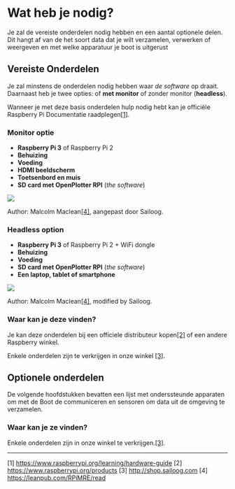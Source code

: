 # Wat heb je nodig?

Je zal de vereiste onderdelen nodig hebben en een aantal optionele delen. Dit hangt af van de het soort data dat je wilt verzamelen, verwerken of weergeven en met welke apparatuur je boot is uitgerust

## Vereiste Onderdelen

Je zal minstens de onderdelen nodig hebben waar _de software_ op draait. Daarnaast heb je twee opties: of **met monitor** of zonder monitor (**headless**).

Wanneer je met deze basis onderdelen hulp nodig hebt kan je officiële Raspberry Pi Documentatie raadplegen[[1]](https://www.raspberrypi.org/learning/hardware-guide/).

### Monitor optie

* **Raspberry Pi 3** of Raspberry Pi 2
* **Behuizing**
* **Voeding**
* **HDMI beeldscherm**
* **Toetsenbord en muis**
* **SD card met OpenPlotter RPI** (_the software_)

![](../en/start.png)

Author: Malcolm Maclean[[4]](https://leanpub.com/RPiMRE/read), aangepast door Sailoog.

### Headless option

* **Raspberry Pi 3** of Raspberry Pi 2 + WiFi dongle
* **Behuizing**
* **Voeding**
* **SD card met OpenPlotter RPI** (_the software_)
* **Een laptop, tablet of smartphone**

![](../en/start2.png)

Author: Malcolm Maclean[[4]](https://leanpub.com/RPiMRE/read), modified by Sailoog.

### Waar kan je deze vinden?

Je kan deze onderdelen bij een officiele distributeur kopen[[2]](https://www.raspberrypi.org/products) of een andere Raspberry winkel.

Enkele onderdelen zijn te verkrijgen in onze winkel [[3]](http://shop.sailoog.com).

## Optionele onderdelen

De volgende hoofdstukken bevatten een lijst met onderssteunde apparaten om met de Boot de communiceren en sensoren om data uit de omgeving  te verzamelen.

### Waar kan je ze vinden?

Enkele onderdelen zijn in onze winkel te verkrijgen.[[3]](http://shop.sailoog.com).

---

[1] https://www.raspberrypi.org/learning/hardware-guide [2] https://www.raspberrypi.org/products [3] http://shop.sailoog.com [4] https://leanpub.com/RPiMRE/read
